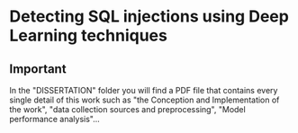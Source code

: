 
# Detecting SQL injections using Deep Learning techniques
## Important
In the "DISSERTATION" folder you will find a PDF file that contains every single detail of this work such as "the Conception and Implementation of the work", "data collection sources and preprocessing", "Model performance analysis"...




